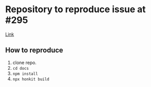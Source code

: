 # Repository to reproduce issue at #295

[Link](https://github.com/honkit/honkit/issues/295)

## How to reproduce

1. clone repo.
2. `cd docs`
3. `npm install`
4. `npx honkit build`